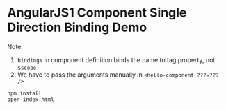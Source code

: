 AngularJS1 Component Single Direction Binding Demo
==================================================

Note:
1. `bindings` in component definition binds the name to tag property, not `$scope`
2. We have to pass the arguments manually in `<hello-component ???=??? />`


```
npm install
open index.html
```
